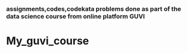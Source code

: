 ### assignments,codes,codekata problems done as part of the data science course from online platform GUVI
# My_guvi_course
